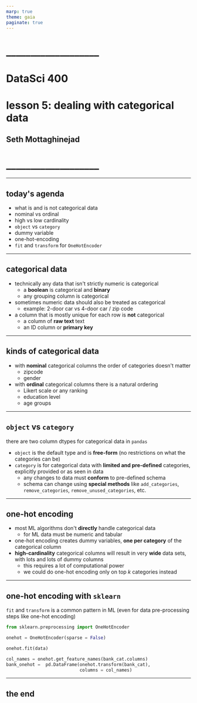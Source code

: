 ```yaml
---
marp: true
theme: gaia
paginate: true
---
```


<!-- #4C2E84 -->
<!-- ![bg right w:600](images/uw_pce_logo.jpg) -->

<!-- _backgroundColor: #0473cf; -->
<!-- _color: white -->

# ___________________
# DataSci 400
# lesson 5: dealing with categorical data
## Seth Mottaghinejad
# ___________________

[DataSci 420]: https://www.pce.uw.edu/certificates/data-science
[break time]: https://www.google.com/search?q=online+timer
[lab time]: https://www.google.com/search?q=online+timer

----------------------------------------------------------------

## today's agenda

- what is and is not categorical data
- nominal vs ordinal
- high vs low cardinality
- `object` vs `category`
- dummy variable
- one-hot-encoding
- `fit` and `transform` for `OneHotEncoder`

----------------------------------------------------------------

## categorical data

- technically any data that isn't strictly numeric is categorical
  - a **boolean** is categorical and **binary**
  - any grouping column is categorical
- sometimes numeric data should also be treated as categorical
  - example: 2-door car vs 4-door car / zip code
- a column that is mostly unique for each row is **not** categorical
  - a column of **raw text** text
  - an ID column or **primary key**

----------------------------------------------------------------

## kinds of categorical data

- with **nominal** categorical columns the order of categories doesn't matter
  - zipcode
  - gender
- with **ordinal** categorical columns there is a natural ordering
  - Likert scale or any ranking
  - education level
  - age groups

----------------------------------------------------------------

## `object` vs `category`

there are two column dtypes for categorical data in `pandas`

- `object` is the default type and is **free-form** (no restrictions on what the categories can be)
- `category` is for categorical data with **limited and pre-defined** categories, explicitly provided or as seen in data
  - any changes to data must **conform** to pre-defined schema
  - schema can change using **special methods** like `add_categories`, `remove_categories`, `remove_unused_categories`, etc.


----------------------------------------------------------------

## one-hot encoding

- most ML algorithms don't **directly** handle categorical data
  - for ML data must be numeric and tabular
- one-hot encoding creates dummy variables, **one per category** of the categorical column
- **high-cardinality** categorical columns will result in very **wide** data sets, with lots and lots of dummy columns
  - this requires a lot of computational power
  - we could do one-hot encoding only on top $k$ categories instead

----------------------------------------------------------------

## one-hot encoding with `sklearn`

`fit` and `transform` is a common pattern in ML (even for data pre-processing steps like one-hot encoding)

```python
from sklearn.preprocessing import OneHotEncoder

onehot = OneHotEncoder(sparse = False)

onehot.fit(data)

col_names = onehot.get_feature_names(bank_cat.columns)
bank_onehot =  pd.DataFrame(onehot.transform(bank_cat), 
                            columns = col_names)
```

----------------------------------------------------------------

<!-- _class: lead -->
## the end
